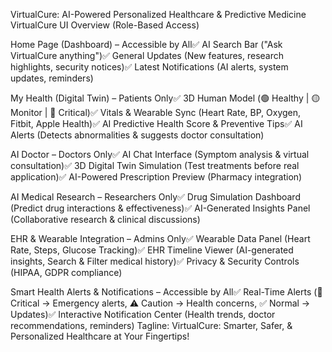 VirtualCure: AI-Powered Personalized Healthcare & Predictive Medicine
VirtualCure UI Overview (Role-Based Access)

Home Page (Dashboard) – Accessible by All✅ AI Search Bar ("Ask VirtualCure anything")✅ General Updates (New features, research highlights, security notices)✅ Latest Notifications (AI alerts, system updates, reminders)

My Health (Digital Twin) – Patients Only✅ 3D Human Model (🟢 Healthy | 🟡 Monitor | 🔴 Critical)✅ Vitals & Wearable Sync (Heart Rate, BP, Oxygen, Fitbit, Apple Health)✅ AI Predictive Health Score & Preventive Tips✅ AI Alerts (Detects abnormalities & suggests doctor consultation)

AI Doctor – Doctors Only✅ AI Chat Interface (Symptom analysis & virtual consultation)✅ 3D Digital Twin Simulation (Test treatments before real application)✅ AI-Powered Prescription Preview (Pharmacy integration)

AI Medical Research – Researchers Only✅ Drug Simulation Dashboard (Predict drug interactions & effectiveness)✅ AI-Generated Insights Panel (Collaborative research & clinical discussions)

EHR & Wearable Integration – Admins Only✅ Wearable Data Panel (Heart Rate, Steps, Glucose Tracking)✅ EHR Timeline Viewer (AI-generated insights, Search & Filter medical history)✅ Privacy & Security Controls (HIPAA, GDPR compliance)

Smart Health Alerts & Notifications – Accessible by All✅ Real-Time Alerts (🚨 Critical → Emergency alerts, ⚠ Caution → Health concerns, ✅ Normal → Updates)✅ Interactive Notification Center (Health trends, doctor recommendations, reminders)
Tagline: VirtualCure: Smarter, Safer, & Personalized Healthcare at Your Fingertips!